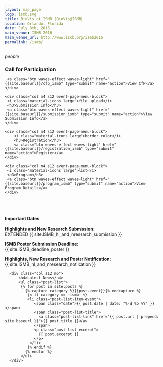 ```yaml
---
layout: map_page
logo: ismb.svg
title: BioVis at ISMB (BioVis@ISMB)
location: Orlando, Florida
date: July 8th, 2016
main_venue: ISMB 2016
main_venue_url: http://www.iscb.org/ismb2016
permalink: /ismb/
---
```


<div class="row center-align">
    <div class="col m4 s12 event-page-menu-block">
     <i class="material-icons large">people</i>
     <h3>Call for Participation</h3>
     
     <a class="btn waves-effect waves-light" href="{{site.baseurl}}/cfp_ismb" type="submit" name="action">View CfP</a>
    </div>
    
    <div class="col m4 s12 event-page-menu-block">
     <i class="material-icons large">file_upload</i>
     <h3>Submission Info</h3>
     <a class="btn waves-effect waves-light" href="{{site.baseurl}}/submission_ismb" type="submit" name="action">View Submission Info</a>
    </div>
    
    <div class="col m4 s12 event-page-menu-block">
        <i class="material-icons large">border_color</i>
        <h3>Registration</h3>
        <a class="btn waves-effect waves-light" href="{{site.baseurl}}/registration_ismb" type="submit" name="action">Register</a>
    </div>

    <div class="col m4 s12 event-page-menu-block">
     <i class="material-icons large">list</i>
     <h3>Program</h3>
     <a class="btn waves-effect waves-light" href="{{site.baseurl}}/program_ismb" type="submit" name="action">View Program Details</a>
    </div>
</div>

<br/>

<br/>

<div class="row left-align">    
      <div class="col s12 m6">
            <h4>Important Dates</h4>
            <p><strong>Highlights and New Research Submission:</strong><br>
            <emph>EXTENDED</emph> {{ site.ISMB_hl_and_nresearch_submission }}</p>
            <p><strong>ISMB Poster Submission Deadline:</strong><br>{{ site.ISMB_deadline_poster }} </p>
            <p><strong>Highlights, New Research and Poster Notification:</strong><br>
            {{ site.ISMB_hl_and_nresearch_notiication }} </p>
      </div>
      
      
      <div class="col s12 m6">
          <h4>Latest News</h4>
          <ul class="post-list">
           {% for post in site.posts %}
             {% capture category %}{{post.event}}{% endcapture %}
              {% if category == "ismb" %}
              <li class="post-list-item-event">
                 <span class="date">{{ post.date | date: "%-d %b %Y" }}</span>
                 <span class="post-list-title">
                   <a class="post-list-link" href="{{ post.url | prepend: site.baseurl }}">{{ post.title }}</a>
                 </span>
                 <p class="post-list-excerpt">
                   {{ post.excerpt }}
                 </p>              
               </li>
              {% endif %}
             {% endfor %}
           </ul>
      </div>
</div>

<br/>
<br/>

